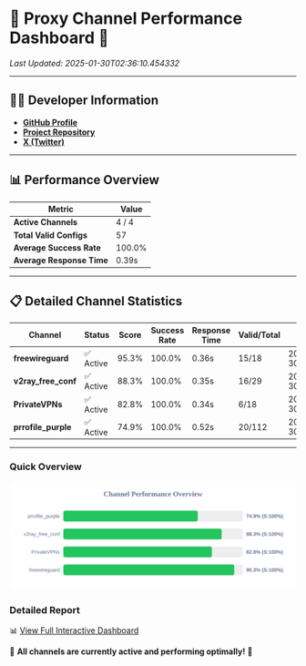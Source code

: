 # 🌟 Proxy Channel Performance Dashboard 🌟

_Last Updated: 2025-01-30T02:36:10.454332_

---

## 👩‍💻 Developer Information

- **[GitHub Profile](https://github.com/4n0nymou3)**  
- **[Project Repository](https://github.com/4n0nymou3/multi-proxy-config-fetcher)**  
- **[X (Twitter)](https://x.com/4n0nymou3)**  

---

## 📊 Performance Overview

| Metric                | Value       |
|-----------------------|-------------|
| **Active Channels**   | 4 / 4       |
| **Total Valid Configs** | 57          |
| **Average Success Rate** | 100.0%      |
| **Average Response Time** | 0.39s       |

---

## 📋 Detailed Channel Statistics

| Channel          | Status     | Score  | Success Rate | Response Time | Valid/Total | Last Success               |
|------------------|------------|--------|--------------|---------------|-------------|----------------------------|
| **freewireguard**  | ✅ Active  | 95.3%  | 100.0% | 0.36s         | 15/18       | 2025-01-30T02:36:10.452501 |
| **v2ray_free_conf**  | ✅ Active  | 88.3%  | 100.0% | 0.35s         | 16/29       | 2025-01-30T02:36:09.697086 |
| **PrivateVPNs**  | ✅ Active  | 82.8%  | 100.0% | 0.34s         | 6/18       | 2025-01-30T02:36:10.070376 |
| **prrofile_purple**  | ✅ Active  | 74.9%  | 100.0% | 0.52s         | 20/112       | 2025-01-30T02:36:09.267441 |

---

### Quick Overview
<div align="center">
  <a href="https://raw.githubusercontent.com/nullluser/NullRepo/refs/heads/main/assets/channel_stats_chart.svg">
    <img src="https://raw.githubusercontent.com/nullluser/NullRepo/refs/heads/main/assets/channel_stats_chart.svg" alt="Source Performance Statistics" width="800">
  </a>
</div>

### Detailed Report
📊 [View Full Interactive Dashboard](https://htmlpreview.github.io/?https://github.com/nullluser/NullRepo/blob/main/assets/performance_report.html)

🎉 **All channels are currently active and performing optimally!** 🎉
